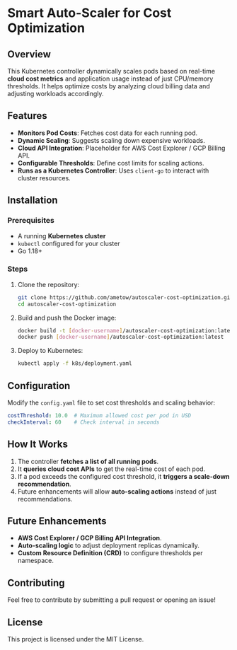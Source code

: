 # Smart Auto-Scaler for Cost Optimization

## Overview
This Kubernetes controller dynamically scales pods based on real-time **cloud cost metrics** and application usage instead of just CPU/memory thresholds. It helps optimize costs by analyzing cloud billing data and adjusting workloads accordingly.

## Features
- **Monitors Pod Costs**: Fetches cost data for each running pod.
- **Dynamic Scaling**: Suggests scaling down expensive workloads.
- **Cloud API Integration**: Placeholder for AWS Cost Explorer / GCP Billing API.
- **Configurable Thresholds**: Define cost limits for scaling actions.
- **Runs as a Kubernetes Controller**: Uses `client-go` to interact with cluster resources.

## Installation
### Prerequisites
- A running **Kubernetes cluster**
- `kubectl` configured for your cluster
- Go 1.18+

### Steps
1. Clone the repository:
   ```sh
   git clone https://github.com/ametow/autoscaler-cost-optimization.git
   cd autoscaler-cost-optimization
   ```
2. Build and push the Docker image:
   ```sh
   docker build -t [docker-username]/autoscaler-cost-optimization:latest .
   docker push [docker-username]/autoscaler-cost-optimization:latest
   ```
3. Deploy to Kubernetes:
   ```sh
   kubectl apply -f k8s/deployment.yaml
   ```

## Configuration
Modify the `config.yaml` file to set cost thresholds and scaling behavior:
```yaml
costThreshold: 10.0  # Maximum allowed cost per pod in USD
checkInterval: 60    # Check interval in seconds
```

## How It Works
1. The controller **fetches a list of all running pods**.
2. It **queries cloud cost APIs** to get the real-time cost of each pod.
3. If a pod exceeds the configured cost threshold, it **triggers a scale-down recommendation**.
4. Future enhancements will allow **auto-scaling actions** instead of just recommendations.

## Future Enhancements
- **AWS Cost Explorer / GCP Billing API Integration**.
- **Auto-scaling logic** to adjust deployment replicas dynamically.
- **Custom Resource Definition (CRD)** to configure thresholds per namespace.

## Contributing
Feel free to contribute by submitting a pull request or opening an issue!

## License
This project is licensed under the MIT License.

